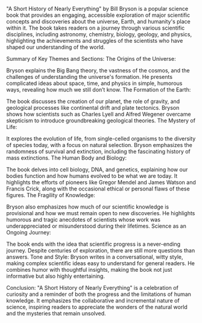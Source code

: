 "A Short History of Nearly Everything" by Bill Bryson is a popular science book that provides an engaging, accessible exploration of major scientific concepts and discoveries about the universe, Earth, and humanity's place within it. The book takes readers on a journey through various scientific disciplines, including astronomy, chemistry, biology, geology, and physics, highlighting the achievements and struggles of the scientists who have shaped our understanding of the world.

Summary of Key Themes and Sections:
The Origins of the Universe:

Bryson explains the Big Bang theory, the vastness of the cosmos, and the challenges of understanding the universe's formation.
He presents complicated ideas about space, time, and physics in simple, humorous ways, revealing how much we still don’t know.
The Formation of the Earth:

The book discusses the creation of our planet, the role of gravity, and geological processes like continental drift and plate tectonics.
Bryson shows how scientists such as Charles Lyell and Alfred Wegener overcame skepticism to introduce groundbreaking geological theories.
The Mystery of Life:

It explores the evolution of life, from single-celled organisms to the diversity of species today, with a focus on natural selection.
Bryson emphasizes the randomness of survival and extinction, including the fascinating history of mass extinctions.
The Human Body and Biology:

The book delves into cell biology, DNA, and genetics, explaining how our bodies function and how humans evolved to be what we are today.
It highlights the efforts of pioneers like Gregor Mendel and James Watson and Francis Crick, along with the occasional ethical or personal flaws of these figures.
The Fragility of Knowledge:

Bryson also emphasizes how much of our scientific knowledge is provisional and how we must remain open to new discoveries.
He highlights humorous and tragic anecdotes of scientists whose work was underappreciated or misunderstood during their lifetimes.
Science as an Ongoing Journey:

The book ends with the idea that scientific progress is a never-ending journey. Despite centuries of exploration, there are still more questions than answers.
Tone and Style:
Bryson writes in a conversational, witty style, making complex scientific ideas easy to understand for general readers. He combines humor with thoughtful insights, making the book not just informative but also highly entertaining.

Conclusion:
"A Short History of Nearly Everything" is a celebration of curiosity and a reminder of both the progress and the limitations of human knowledge. It emphasizes the collaborative and incremental nature of science, inspiring readers to appreciate the wonders of the natural world and the mysteries that remain unsolved.
